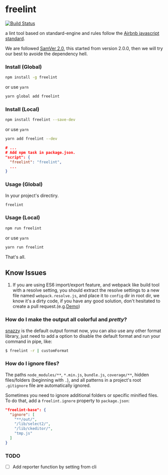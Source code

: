 # freelint

[![Build Status](https://travis-ci.org/zslucky/freelint.svg?branch=master)](https://travis-ci.org/zslucky/freelint)

a lint tool based on standard-engine and rules follow the [Airbnb javascript standard](https://github.com/airbnb/javascript).


We are followed [SamVer 2.0](http://semver.org/), this started from version 2.0.0, then we will try our best to avoide the dependency hell.

### Install (Global)
```bash
npm install -g freelint
```
or use `yarn`
```bash
yarn global add freelint
```

### Install (Local)
```bash
npm install freelint --save-dev
```
or use `yarn`
```bash
yarn add freelint --dev
```
```json
# ...
# Add npm task in package.json.
"script": {
  "freelint": "freelint",
  ...
}
```

### Usage (Global)
In your project's directiry.
```bash
freelint
```

### Usage (Local)
```bash
npm run freelint
```
or use `yarn`
```bash
yarn run freelint
```

That's all.

## Know Issues
1. If you are using ES6 import/export feature, and webpack like build tool with a resolve setting, you should extract the resolve settings to a new file named `webpack.resolve.js`, and place it to `config` dir in root dir, we know it's a dirty code, if you have any good solution, don't hesitated to create a pull request.(e.g.[Demo](https://github.com/zslucky/react-redux-freetmp))

### How do I make the output all colorful and *pretty*?

[snazzy](https://www.npmjs.com/package/snazzy) is the default output format now, you can also use any other
format library, just need to add a option to disable the default format and run your command in pipe, like:

```bash
$ freelint -r | customFormat
```

### How do I ignore files?

The paths `node_modules/**`, `*.min.js`, `bundle.js`, `coverage/**`, hidden files/folders
(beginning with `.`), and all patterns in a project's root `.gitignore` file are
automatically ignored.

Sometimes you need to ignore additional folders or specific minified files. To do that, add
a `freelint.ignore` property to `package.json`:

```json
"freelint-base": {
  "ignore": [
    "**/out/",
    "/lib/select2/",
    "/lib/ckeditor/",
    "tmp.js"
  ]
}
```

### TODO

- [ ] Add reporter function by setting from cli
